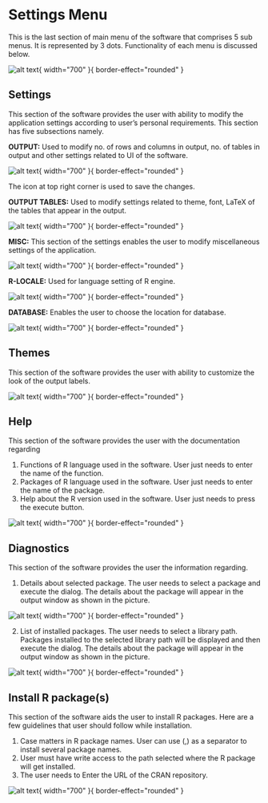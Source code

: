 # Settings Menu

This is the last section of main menu of the software that comprises 5 sub menus. It is represented by 3 dots. Functionality of each menu is discussed below.

![alt text](screenshots/image268.png){ width="700" }{ border-effect="rounded" }

## Settings

This section of the software provides the user with ability to modify the application settings according to user’s personal requirements. This section has five subsections namely.

__OUTPUT:__  Used to modify no. of rows and columns in output, no. of tables in output and other settings related to UI of the software.

![alt text](screenshots/image269.png){ width="700" }{ border-effect="rounded" }

The icon at top right corner is used to save the changes.

__OUTPUT TABLES:__ Used to modify settings related to theme, font, LaTeX of the tables that appear in the output.

![alt text](screenshots/image270.png){ width="700" }{ border-effect="rounded" }

__MISC:__ This section of the settings enables the user to modify miscellaneous settings of the application.

![alt text](screenshots/image271.png){ width="700" }{ border-effect="rounded" }

__R-LOCALE:__ Used for language setting of R engine.

![alt text](screenshots/image272.png){ width="700" }{ border-effect="rounded" }

__DATABASE:__ Enables the user to choose the location for database.

![alt text](screenshots/image273.png){ width="700" }{ border-effect="rounded" }

## Themes

This section of the software provides the user with ability to customize the look of the output labels.

![alt text](screenshots/image274.png){ width="700" }{ border-effect="rounded" }

## Help

This section of the software provides the user with the documentation  regarding
1.	Functions of R language used in the software. User just needs to enter the name of the function.
2.	Packages of R language used in the software. User just needs to enter the name of the package.
3.	Help about the R version used in the software. User just needs to press the execute button.

![alt text](screenshots/image275.png){ width="700" }{ border-effect="rounded" }

## Diagnostics

This section of the software provides the user the information regarding.
1.	Details about selected package. The user needs to select a package and execute the dialog. The details about the package will appear in the output window as shown in the picture.

![alt text](screenshots/image276.png){ width="700" }{ border-effect="rounded" }

2.	List of installed packages. The user needs to select a library path. Packages installed to the selected library path will be displayed and then execute the dialog. The details about the package will appear in the output window as shown in the picture.

![alt text](screenshots/image277.png){ width="700" }{ border-effect="rounded" }

## Install R package(s)

This section of the software aids the user to install R packages. Here are a few guidelines that user should follow while installation.

1.	Case matters in R package names. User can use (,) as a separator to install several package names.
2.	User must have write access to the path selected where the R package will get installed.
3.	The user needs to Enter the URL of the CRAN repository.

![alt text](screenshots/image278.png){ width="700" }{ border-effect="rounded" }